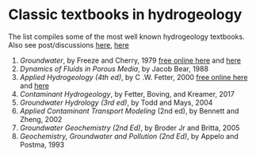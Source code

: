 # Classic textbooks in hydrogeology

The list compiles some of the most well known hydrogeology textbooks. Also see post/discussions [here](https://www.hatarilabs.com/ih-en/8-hidrogeology-books-you-should-know-about), [here](https://www.researchgate.net/post/What_are_the_best_books_of_Hydrology)

1. *Groundwater*, by Freeze and Cherry, 1979 [free online here](https://www.un-igrac.org/sites/default/files/resources/files/Groundwater%20book%20-%20English.pdf) and [here](http://hydrogeologistswithoutborders.org/wordpress/original-groundwater-by-freeze-and-cherry-1979-now-available-online/)
2. *Dynamics of Fluids in Porous Media*, by Jacob Bear, 1988
3. *Applied Hydrogeology (4th ed)*, by C .W. Fetter, 2000 [free online here](https://www.academia.edu/37164391/C_W_Fetter_Applied_Hydrogeology_4th_Edition_2000_Prentice_Hall_) and [here](https://arjzaidi.files.wordpress.com/2015/09/unimasr-com_e7ce669a880a8c4c70b4214641f93a02.pdf)
4. *Contaminant Hydrogeology*, by Fetter, Boving, and Kreamer, 2017
5. *Groundwater Hydrology (3rd ed)*, by Todd and Mays, 2004
6. *Applied Contaminant Transport Modeling* (2nd ed), by Bennett and Zheng, 2002
7. *Groundwater Geochemistry (2nd Ed)*, by Broder Jr and Britta, 2005
8. *Geochemistry, Groundwater and Pollution (2nd Ed)*, by Appelo and Postma, 1993

